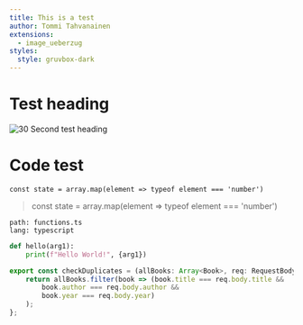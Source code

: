 ```yaml
---
title: This is a test
author: Tommi Tahvanainen
extensions:
  - image_ueberzug
styles:
  style: gruvbox-dark
---
```


# Test heading
![30](/home/tommitah/development/seminaari/img/wallhaven-5713k8_2560x1440.png)
Second test heading

# Code test
`const state = array.map(element => typeof element === 'number')`
> const state = array.map(element => typeof element === 'number')

```file
path: functions.ts
lang: typescript
```

```python
def hello(arg1):
    print(f"Hello World!", {arg1})
```

```typescript
export const checkDuplicates = (allBooks: Array<Book>, req: RequestBody<Book>) => {
    return allBooks.filter(book => (book.title === req.body.title &&
        book.author === req.body.author &&
        book.year === req.body.year)
    );
};
```
